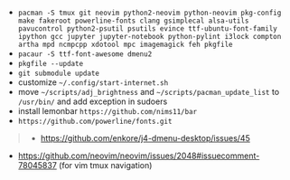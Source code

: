 - `pacman -S tmux git neovim python2-neovim python-neovim pkg-config make fakeroot powerline-fonts clang gsimplecal alsa-utils pavucontrol python2-psutil psutils evince ttf-ubuntu-font-family ipython gcc jupyter jupyter-notebook python-pylint i3lock compton artha mpd ncmpcpp xdotool mpc imagemagick feh pkgfile`
- `pacaur -S ttf-font-awesome dmenu2`
- `pkgfile --update`
- `git submodule update`
- customize `~/.config/start-internet.sh`
- move `~/scripts/adj_brightness` and `~/scripts/pacman_update_list` to `/usr/bin/` and add exception in sudoers
- install lemonbar `https://github.com/nims11/bar`
- `https://github.com/powerline/fonts.git`
> - https://github.com/enkore/j4-dmenu-desktop/issues/45
- https://github.com/neovim/neovim/issues/2048#issuecomment-78045837 (for vim tmux navigation)
